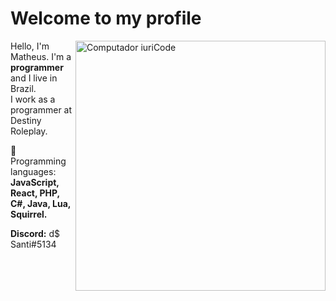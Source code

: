 # Welcome to my profile
<img src="https://raw.githubusercontent.com/MicaelliMedeiros/micaellimedeiros/master/image/computer-illustration.png" min-width="400px" max-width="400px" width="400px" align="right" alt="Computador iuriCode">

<p align="left"> 
  Hello, I'm Matheus. I'm a <strong>programmer</strong> and I live in Brazil.<br>
  I work as a programmer at Destiny Roleplay.
</p>

<p align="left">
  🦄 Programming languages: <strong>JavaScript, React, PHP, C#, Java, Lua, Squirrel.</strong>
</p>

<p align="left">
  <strong>Discord:</strong> d$ Santi#5134  
</p>
